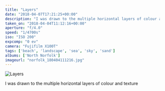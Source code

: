 ```yaml
---
title: "Layers"
date: "2018-04-07T17:21:25+00:00"
description: "I was drawn to the multiple horizontal layers of colour and texture"
taken_on: "2018-04-04T11:12:16+00:00"
aperture: "f/4.0"
speed: "1/4700s"
iso: "ISO 200"
expcomp: "0 ev"
camera: "Fujifilm X100T"
tags: ['beach', 'landscape', 'sea', 'sky', 'sand']
albums: ['North Norfolk']
imageurl: "norfolk_180404111216.jpg"
---
```


![Layers](https://wingsopenwide-images.s3.amazonaws.com/xs/norfolk_180404111216.jpg)

I was drawn to the multiple horizontal layers of colour and texture
